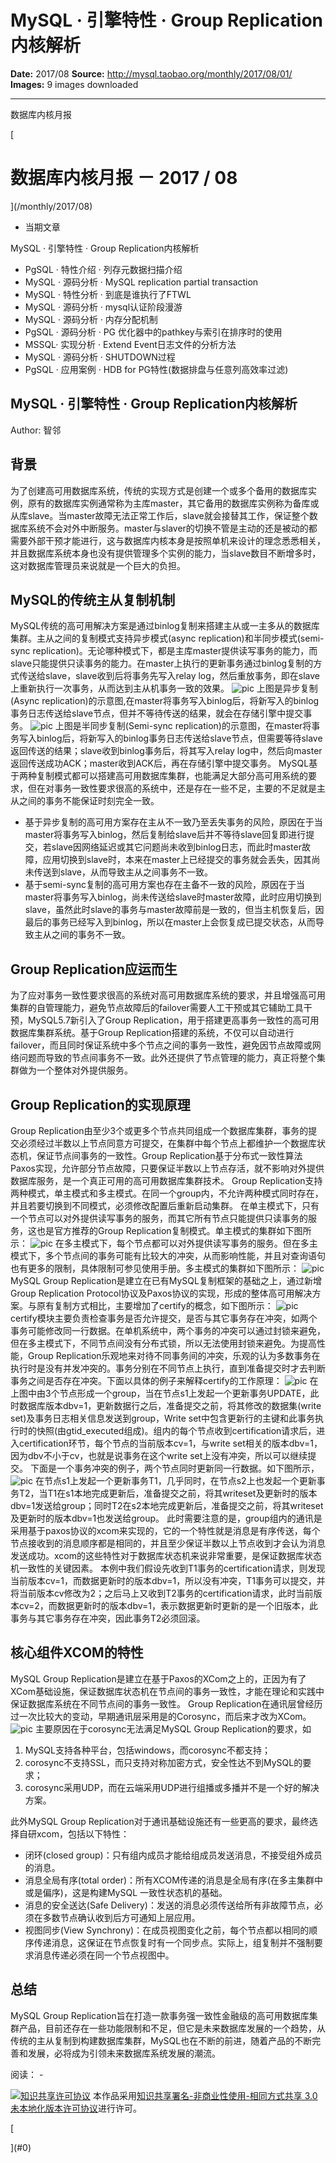 # MySQL ·  引擎特性 ·  Group Replication内核解析

**Date:** 2017/08
**Source:** http://mysql.taobao.org/monthly/2017/08/01/
**Images:** 9 images downloaded

---

数据库内核月报

 [
 # 数据库内核月报 － 2017 / 08
 ](/monthly/2017/08)

 * 当期文章

 MySQL · 引擎特性 · Group Replication内核解析
* PgSQL · 特性介绍 · 列存元数据扫描介绍
* MySQL · 源码分析 · MySQL replication partial transaction
* MySQL · 特性分析 · 到底是谁执行了FTWL
* MySQL · 源码分析 · mysql认证阶段漫游
* MySQL · 源码分析 · 内存分配机制
* PgSQL · 源码分析 · PG 优化器中的pathkey与索引在排序时的使用
* MSSQL· 实现分析 · Extend Event日志文件的分析方法
* MySQL · 源码分析 · SHUTDOWN过程
* PgSQL · 应用案例 · HDB for PG特性(数据排盘与任意列高效率过滤)

 ## MySQL · 引擎特性 · Group Replication内核解析 
 Author: 智邻 

 ## 背景

为了创建高可用数据库系统，传统的实现方式是创建一个或多个备用的数据库实例，原有的数据库实例通常称为主库master，其它备用的数据库实例称为备库或从库slave。当master故障无法正常工作后，slave就会接替其工作，保证整个数据库系统不会对外中断服务。master与slaver的切换不管是主动的还是被动的都需要外部干预才能进行，这与数据库内核本身是按照单机来设计的理念悉悉相关，并且数据库系统本身也没有提供管理多个实例的能力，当slave数目不断增多时，这对数据库管理员来说就是一个巨大的负担。

## MySQL的传统主从复制机制

MySQL传统的高可用解决方案是通过binlog复制来搭建主从或一主多从的数据库集群。主从之间的复制模式支持异步模式(async replication)和半同步模式(semi-sync replication)。无论哪种模式下，都是主库master提供读写事务的能力，而slave只能提供只读事务的能力。在master上执行的更新事务通过binlog复制的方式传送给slave，slave收到后将事务先写入relay log，然后重放事务，即在slave上重新执行一次事务，从而达到主从机事务一致的效果。
![pic](.img/4cd36b7f2994_4ee94e9fba3edb3cb456bb99c4043437.png)
上图是异步复制(Async replication)的示意图,在master将事务写入binlog后，将新写入的binlog事务日志传送给slave节点，但并不等待传送的结果，就会在存储引擎中提交事务。
![pic](.img/a40638a23a1f_9881395459ca1614c95915725ac30cd1.png)
上图是半同步复制(Semi-sync replication)的示意图，在master将事务写入binlog后，将新写入的binlog事务日志传送给slave节点，但需要等待slave返回传送的结果；slave收到binlog事务后，将其写入relay log中，然后向master返回传送成功ACK；master收到ACK后，再在存储引擎中提交事务。
MySQL基于两种复制模式都可以搭建高可用数据库集群，也能满足大部分高可用系统的要求，但在对事务一致性要求很高的系统中，还是存在一些不足，主要的不足就是主从之间的事务不能保证时刻完全一致。

* 基于异步复制的高可用方案存在主从不一致乃至丢失事务的风险，原因在于当master将事务写入binlog，然后复制给slave后并不等待slave回复即进行提交，若slave因网络延迟或其它问题尚未收到binlog日志，而此时master故障，应用切换到slave时，本来在master上已经提交的事务就会丢失，因其尚未传送到slave，从而导致主从之间事务不一致。
* 基于semi-sync复制的高可用方案也存在主备不一致的风险，原因在于当master将事务写入binlog，尚未传送给slave时master故障，此时应用切换到slave，虽然此时slave的事务与master故障前是一致的，但当主机恢复后，因最后的事务已经写入到binlog，所以在master上会恢复成已提交状态，从而导致主从之间的事务不一致。

## Group Replication应运而生

为了应对事务一致性要求很高的系统对高可用数据库系统的要求，并且增强高可用集群的自管理能力，避免节点故障后的failover需要人工干预或其它辅助工具干预，MySQL5.7新引入了Group Replication，用于搭建更高事务一致性的高可用数据库集群系统。基于Group Replication搭建的系统，不仅可以自动进行failover，而且同时保证系统中多个节点之间的事务一致性，避免因节点故障或网络问题而导致的节点间事务不一致。此外还提供了节点管理的能力，真正将整个集群做为一个整体对外提供服务。

## Group Replication的实现原理
Group Replication由至少3个或更多个节点共同组成一个数据库集群，事务的提交必须经过半数以上节点同意方可提交，在集群中每个节点上都维护一个数据库状态机，保证节点间事务的一致性。Group Replication基于分布式一致性算法Paxos实现，允许部分节点故障，只要保证半数以上节点存活，就不影响对外提供数据库服务，是一个真正可用的高可用数据库集群技术。
Group Replication支持两种模式，单主模式和多主模式。在同一个group内，不允许两种模式同时存在，并且若要切换到不同模式，必须修改配置后重新启动集群。
在单主模式下，只有一个节点可以对外提供读写事务的服务，而其它所有节点只能提供只读事务的服务，这也是官方推荐的Group Replication复制模式。单主模式的集群如下图所示：
![pic](.img/513e41b7f385_841d356bee4554d14b2a52e5ebcaea36.png)
在多主模式下，每个节点都可以对外提供读写事务的服务。但在多主模式下，多个节点间的事务可能有比较大的冲突，从而影响性能，并且对查询语句也有更多的限制，具体限制可参见使用手册。多主模式的集群如下图所示：
![pic](.img/815a1cec4b07_8aa88fcad2c38935edf01f363d394939.png)
MySQL Group Replication是建立在已有MySQL复制框架的基础之上，通过新增Group Replication Protocol协议及Paxos协议的实现，形成的整体高可用解决方案。与原有复制方式相比，主要增加了certify的概念，如下图所示：
![pic](.img/21a80fc34643_706c2b358669bc1eb2c60e67f88837f5.png)
certify模块主要负责检查事务是否允许提交，是否与其它事务存在冲突，如两个事务可能修改同一行数据。在单机系统中，两个事务的冲突可以通过封锁来避免，但在多主模式下，不同节点间没有分布式锁，所以无法使用封锁来避免。为提高性能，Group Replication乐观地来对待不同事务间的冲突，乐观的认为多数事务在执行时是没有并发冲突的。事务分别在不同节点上执行，直到准备提交时才去判断事务之间是否存在冲突。下面以具体的例子来解释certify的工作原理：
![pic](.img/8d1da69de439_832b81bca66f0a3fed90b29f582db7f7.png)
在上图中由3个节点形成一个group，当在节点s1上发起一个更新事务UPDATE，此时数据库版本dbv=1，更新数据行之后，准备提交之前，将其修改的数据集(write set)及事务日志相关信息发送到group，Write set中包含更新行的主键和此事务执行时的快照(由gtid_executed组成)。组内的每个节点收到certification请求后，进入certification环节，每个节点的当前版本cv=1，与write set相关的版本dbv=1，因为dbv不小于cv，也就是说事务在这个write set上没有冲突，所以可以继续提交。
 下面是一个事务冲突的例子，两个节点同时更新同一行数据。如下图所示，
![pic](.img/995a47a9b60b_2111d752eaab8aecc2a5ada0cc6ae0cd.png)
在节点s1上发起一个更新事务T1，几乎同时，在节点s2上也发起一个更新事务T2，当T1在s1本地完成更新后，准备提交之前，将其writeset及更新时的版本dbv=1发送给group；同时T2在s2本地完成更新后，准备提交之前，将其writeset及更新时的版本dbv=1也发送给group。
此时需要注意的是，group组内的通讯是采用基于paxos协议的xcom来实现的，它的一个特性就是消息是有序传送，每个节点接收到的消息顺序都是相同的，并且至少保证半数以上节点收到才会认为消息发送成功。xcom的这些特性对于数据库状态机来说非常重要，是保证数据库状态机一致性的关键因素。
本例中我们假设先收到T1事务的certification请求，则发现当前版本cv=1，而数据更新时的版本dbv=1，所以没有冲突，T1事务可以提交，并将当前版本cv修改为2；之后马上又收到T2事务的certification请求，此时当前版本cv=2，而数据更新时的版本dbv=1，表示数据更新时更新的是一个旧版本，此事务与其它事务存在冲突，因此事务T2必须回滚。

## 核心组件XCOM的特性

MySQL Group Replication是建立在基于Paxos的XCom之上的，正因为有了XCom基础设施，保证数据库状态机在节点间的事务一致性，才能在理论和实践中保证数据库系统在不同节点间的事务一致性。
Group Replication在通讯层曾经历过一次比较大的变动，早期通讯层采用是的Corosync，而后来才改为XCom。
![pic](.img/ab5975b81144_83d51d2847103af4fd185677b4ae3fef.png)
主要原因在于corosync无法满足MySQL Group Replication的要求，如
1. MySQL支持各种平台，包括windows，而corosync不都支持；
2. corosync不支持SSL，而只支持对称加密方式，安全性达不到MySQL的要求；
3. corosync采用UDP，而在云端采用UDP进行组播或多播并不是一个好的解决方案。

此外MySQL Group Replication对于通讯基础设施还有一些更高的要求，最终选择自研xcom，包括以下特性：

* 闭环(closed group)：只有组内成员才能给组成员发送消息，不接受组外成员的消息。
* 消息全局有序(total order)：所有XCOM传递的消息是全局有序(在多主集群中或是偏序)，这是构建MySQL 一致性状态机的基础。
* 消息的安全送达(Safe Delivery)：发送的消息必须传送给所有非故障节点，必须在多数节点确认收到后方可通知上层应用。
* 视图同步(View Synchrony)：在成员视图变化之前，每个节点都以相同的顺序传递消息，这保证在节点恢复时有一个同步点。实际上，组复制并不强制要求消息传递必须在同一个节点视图中。

## 总结

MySQL Group Replication旨在打造一款事务强一致性金融级的高可用数据库集群产品，目前还存在一些功能限制和不足，但它是未来数据库发展的一个趋势，从传统的主从复制到构建数据库集群，MySQL也在不断的前进，随着产品的不断完善和发展，必将成为引领未来数据库系统发展的潮流。

 阅读： - 

[![知识共享许可协议](.img/8232d49bd3e9_88x31.png)](http://creativecommons.org/licenses/by-nc-sa/3.0/)
本作品采用[知识共享署名-非商业性使用-相同方式共享 3.0 未本地化版本许可协议](http://creativecommons.org/licenses/by-nc-sa/3.0/)进行许可。

 [

 ](#0)